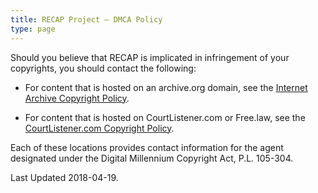 ```yaml
---
title: RECAP Project — DMCA Policy
type: page
---
```


Should you believe that RECAP is implicated in infringement of your copyrights, you should contact the following:

 - For content that is hosted on an archive.org domain, see the [Internet Archive Copyright Policy][ia].

 - For content that is hosted on CourtListener.com or Free.law, see the [CourtListener.com Copyright Policy][cl].

Each of these locations provides contact information for the agent designated under the Digital Millennium Copyright Act, P.L. 105-304.

Last Updated 2018-04-19.


[p]: http://www.princeton.edu/main/administration/legal_compliance/copyright/
[ia]: http://www.archive.org/about/terms.php
[cl]: https://www.courtlistener.com/terms/#copyright
